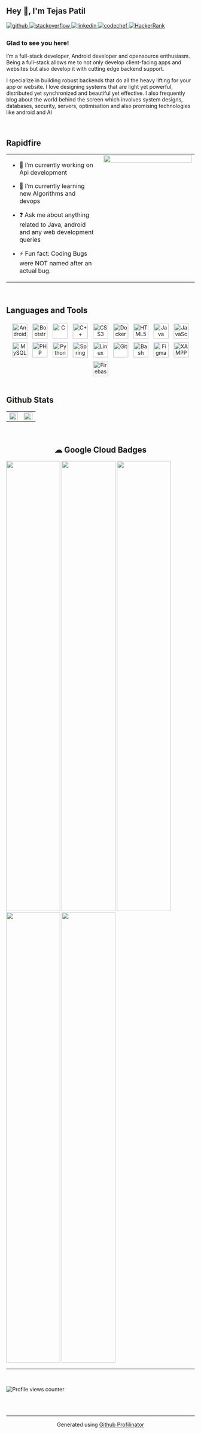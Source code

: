 ## **Hey 👋, I'm Tejas Patil**  
  

<a href="https://github.com/tejas910" target="_blank">
<img src=https://img.shields.io/badge/github-%2324292e.svg?&style=for-the-badge&logo=github&logoColor=white alt=github style="margin-bottom: 5px;" />
</a>
<a href="https://stackoverflow.com/users/19061399/tejas-patil" target="_blank">
<img src=https://img.shields.io/badge/stackoverflow-%23F28032.svg?&style=for-the-badge&logo=stackoverflow&logoColor=white alt=stackoverflow style="margin-bottom: 5px;" />
</a>
<a href="https://www.linkedin.com/in/tejas-patil-2bb083206/" target="_blank">
<img src=https://img.shields.io/badge/linkedin-%231E77B5.svg?&style=for-the-badge&logo=linkedin&logoColor=white alt=linkedin style="margin-bottom: 5px;" />
  
<a href="https://www.codechef.com/users/tejaspatil_09" target="_blank">
<img src=https://img.shields.io/badge/Codechef-%5B4638.svg?&style=for-the-badge&logo=CodeChef&logoColor=black alt=codechef style="margin-bottom: 5px;" />
  
<a href="https://www.hackerrank.com/tppatil910" target="_blank">
<img src=https://img.shields.io/badge/HackerRank-%4638.svg?&style=for-the-badge&logo=HackerRank&logoColor=white alt=HackerRank style="margin-bottom: 5px;" />

</a>  
  



### Glad to see you here!  
I’m a full-stack developer, Android developer and opensource enthusiasm. Being a full-stack allows me to not only develop client-facing apps and websites but also develop it with cutting edge backend support.

I specialize in building robust backends that do all the heavy lifting for your app or website. I love designing systems that are light yet powerful, distributed yet synchronized and beautiful yet effective. I also frequently blog about the world behind the screen which involves system designs, databases, security, servers, optimisation and also promising technologies like android and AI 
<!--   
  Check my google cloud profile here:- <a href=" https://www.cloudskillsboost.google/public_profiles/4153f62e-0230-405e-b059-aed84e3b4720 "><button>check Here</button></a>
   -->

<br/>  


## Rapidfire  
<table><tr><td valign="top" width="50%">

- 🔭 I’m currently working on Api development  
  

- 🌱 I’m currently learning new Algorithms and devops  
  

- ❓ Ask me about anything related to Java, android and any web development queries  
  

- ⚡ Fun fact:  Coding Bugs were NOT named after an actual bug.   


</td><td valign="top" width="50%">

<div align="center">
<img src="https://rishavanand.github.io/static/images/greetings.gif" align="center" style="width: 100%" />
</div>  


</td></tr></table>  

<br/>  


## Languages and Tools  
<div align="center">  
<img style="margin: 5px" src="https://profilinator.rishav.dev/skills-assets/android-original-wordmark.svg" alt="Android" height="40" />  
<img style="margin: 5px" src="https://profilinator.rishav.dev/skills-assets/bootstrap-plain.svg" alt="Bootstrap" height="40" />  
<img style="margin: 5px" src="https://profilinator.rishav.dev/skills-assets/c-original.svg" alt="C" height="40" />  
<img style="margin: 5px" src="https://profilinator.rishav.dev/skills-assets/cplusplus-original.svg" alt="C++" height="40" />  
<img style="margin: 5px" src="https://profilinator.rishav.dev/skills-assets/css3-original-wordmark.svg" alt="CSS3" height="40" />  
<img style="margin: 5px" src="https://profilinator.rishav.dev/skills-assets/docker-original-wordmark.svg" alt="Docker" height="40" />  
<img style="margin: 5px" src="https://profilinator.rishav.dev/skills-assets/html5-original-wordmark.svg" alt="HTML5" height="40" />  
<img style="margin: 5px" src="https://profilinator.rishav.dev/skills-assets/java-original-wordmark.svg" alt="Java" height="40" />  
<img style="margin: 5px" src="https://profilinator.rishav.dev/skills-assets/javascript-original.svg" alt="JavaScript" height="40" />  
<img style="margin: 5px" src="https://profilinator.rishav.dev/skills-assets/mysql-original-wordmark.svg" alt="MySQL" height="40" />  
<img style="margin: 5px" src="https://profilinator.rishav.dev/skills-assets/php-original.svg" alt="PHP" height="40" />  
<img style="margin: 5px" src="https://profilinator.rishav.dev/skills-assets/python-original.svg" alt="Python" height="40" />  
<img style="margin: 5px" src="https://profilinator.rishav.dev/skills-assets/springio-icon.svg" alt="Spring" height="40" />  
<img style="margin: 5px" src="https://profilinator.rishav.dev/skills-assets/linux-original.svg" alt="Linux" height="40" />  
<img style="margin: 5px" src="https://profilinator.rishav.dev/skills-assets/git-scm-icon.svg" alt="Git" height="40" />  
<img style="margin: 5px" src="https://profilinator.rishav.dev/skills-assets/gnu_bash-icon.svg" alt="Bash" height="40" />  
<img style="margin: 5px" src="https://profilinator.rishav.dev/skills-assets/figma-icon.svg" alt="Figma" height="40" />  
<img style="margin: 5px" src="https://profilinator.rishav.dev/skills-assets/xampp.png" alt="XAMPP" height="40" />  
<img style="margin: 5px" src="https://profilinator.rishav.dev/skills-assets/firebase.png" alt="Firebase" height="40" />  
</div>  

<br/>  


## Github Stats  
<table><tr><td valign="top" width="50%">

<img src="https://github-readme-stats.vercel.app/api?username=tejas910&show_icons=true&count_private=true&hide_border=true" align="left" style="width: 100%" />

</td><td valign="top" width="50%">

<img src="https://github-readme-stats.vercel.app/api/top-langs/?username=tejas910&hide_border=true&layout=compact" align="left" style="width: 100%" />

</td></tr></table>  

<br/>  

  

<h2 align="center"> ☁ Google Cloud Badges </h2>
<a   href="https://www.cloudskillsboost.google/public_profiles/4153f62e-0230-405e-b059-aed84e3b4720/badges/2122177" target="_blank"><img src="https://cdn.qwiklabs.com/2GxKzUeZdj8jB1tlIej4wSVJ2V2INW5ea39KqWuRZzE%3D" style="height:30vh; width:15vw;"/></a>
<a   href="https://www.cloudskillsboost.google/public_profiles/4153f62e-0230-405e-b059-aed84e3b4720/badges/2121238" target="_blank"><img src="https://user-images.githubusercontent.com/65951872/167246384-51b226ab-7680-4e7f-9870-60095d8cc140.png" style="height:30vh; width:15vw;"/></a>
<a   href="https://www.cloudskillsboost.google/public_profiles/4153f62e-0230-405e-b059-aed84e3b4720/badges/2120397" target="_blank"><img src="https://user-images.githubusercontent.com/65951872/168458068-a0d8bc23-1561-4688-9fb1-718f366e673d.png" style="height:30vh; width:15vw;"/></a>
<a   href="https://www.cloudskillsboost.google/public_profiles/4153f62e-0230-405e-b059-aed84e3b4720/badges/2117305" target="_blank"><img src="https://user-images.githubusercontent.com/65951872/169092961-bdcc7de0-ce4a-4efd-b309-fffa7f7ea13b.png" style="height:30vh; width:15vw;"/></a>
<a   href="https://www.cloudskillsboost.google/public_profiles/4153f62e-0230-405e-b059-aed84e3b4720/badges/2110561" target="_blank"><img src="https://user-images.githubusercontent.com/65951872/170775021-c5724179-c3ed-40fa-ad20-6913f0f56efb.png" style="height:30vh; width:15vw;"/></a>
<hr/> 
  

<br/>  

![Profile views counter](https://komarev.com/ghpvc/?username=tejas910&&style=flat-square)  
  

<br/>  


<br />

----
<div align="center">Generated using <a href="https://profilinator.rishav.dev/" target="_blank">Github Profilinator</a></div>

